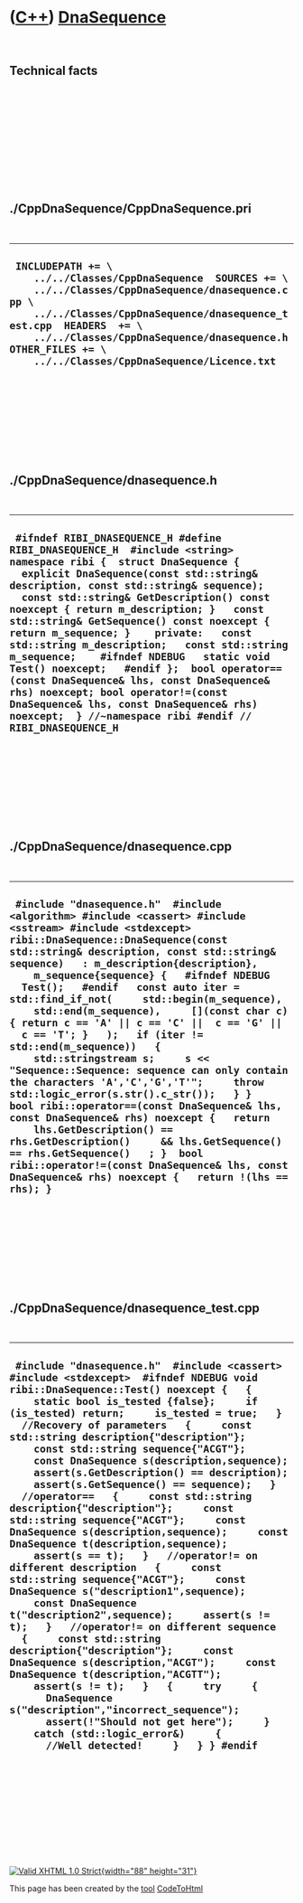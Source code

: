 



 

 

 

 

 

([C++](Cpp.htm)) [DnaSequence](CppDnaSequence.htm)
==================================================

 

Technical facts
---------------

 

 

 

 

 

 

./CppDnaSequence/CppDnaSequence.pri
-----------------------------------

 

  ----------------------------------------------------------------------------------------------------------------------------------------------------------------------------------------------------------------------------------------------------------------------------------------------------------
  ` INCLUDEPATH += \     ../../Classes/CppDnaSequence  SOURCES += \     ../../Classes/CppDnaSequence/dnasequence.cpp \     ../../Classes/CppDnaSequence/dnasequence_test.cpp  HEADERS  += \     ../../Classes/CppDnaSequence/dnasequence.h  OTHER_FILES += \     ../../Classes/CppDnaSequence/Licence.txt`
  ----------------------------------------------------------------------------------------------------------------------------------------------------------------------------------------------------------------------------------------------------------------------------------------------------------

 

 

 

 

 

./CppDnaSequence/dnasequence.h
------------------------------

 

  ----------------------------------------------------------------------------------------------------------------------------------------------------------------------------------------------------------------------------------------------------------------------------------------------------------------------------------------------------------------------------------------------------------------------------------------------------------------------------------------------------------------------------------------------------------------------------------------------------------------------------------------------------------------------------------------------------------------------
  ` #ifndef RIBI_DNASEQUENCE_H #define RIBI_DNASEQUENCE_H  #include <string>  namespace ribi {  struct DnaSequence {   explicit DnaSequence(const std::string& description, const std::string& sequence);    const std::string& GetDescription() const noexcept { return m_description; }   const std::string& GetSequence() const noexcept { return m_sequence; }    private:   const std::string m_description;   const std::string m_sequence;    #ifndef NDEBUG   static void Test() noexcept;   #endif };  bool operator==(const DnaSequence& lhs, const DnaSequence& rhs) noexcept; bool operator!=(const DnaSequence& lhs, const DnaSequence& rhs) noexcept;  } //~namespace ribi #endif // RIBI_DNASEQUENCE_H`
  ----------------------------------------------------------------------------------------------------------------------------------------------------------------------------------------------------------------------------------------------------------------------------------------------------------------------------------------------------------------------------------------------------------------------------------------------------------------------------------------------------------------------------------------------------------------------------------------------------------------------------------------------------------------------------------------------------------------------

 

 

 

 

 

./CppDnaSequence/dnasequence.cpp
--------------------------------

 

  ---------------------------------------------------------------------------------------------------------------------------------------------------------------------------------------------------------------------------------------------------------------------------------------------------------------------------------------------------------------------------------------------------------------------------------------------------------------------------------------------------------------------------------------------------------------------------------------------------------------------------------------------------------------------------------------------------------------------------------------------------------------------------------------------------------------------------------------------------------------------------------------------------------------------------------------------------------------------------------------------------------------------
  ` #include "dnasequence.h"  #include <algorithm> #include <cassert> #include <sstream> #include <stdexcept>  ribi::DnaSequence::DnaSequence(const std::string& description, const std::string& sequence)   : m_description{description},     m_sequence{sequence} {   #ifndef NDEBUG   Test();   #endif   const auto iter = std::find_if_not(     std::begin(m_sequence),     std::end(m_sequence),     [](const char c) { return c == 'A' || c == 'C' ||  c == 'G' ||  c == 'T'; }   );   if (iter != std::end(m_sequence))   {     std::stringstream s;     s << "Sequence::Sequence: sequence can only contain the characters 'A','C','G','T'";     throw std::logic_error(s.str().c_str());   } }   bool ribi::operator==(const DnaSequence& lhs, const DnaSequence& rhs) noexcept {   return     lhs.GetDescription() == rhs.GetDescription()     && lhs.GetSequence() == rhs.GetSequence()   ; }  bool ribi::operator!=(const DnaSequence& lhs, const DnaSequence& rhs) noexcept {   return !(lhs == rhs); }`
  ---------------------------------------------------------------------------------------------------------------------------------------------------------------------------------------------------------------------------------------------------------------------------------------------------------------------------------------------------------------------------------------------------------------------------------------------------------------------------------------------------------------------------------------------------------------------------------------------------------------------------------------------------------------------------------------------------------------------------------------------------------------------------------------------------------------------------------------------------------------------------------------------------------------------------------------------------------------------------------------------------------------------

 

 

 

 

 

./CppDnaSequence/dnasequence\_test.cpp
--------------------------------------

 

  ----------------------------------------------------------------------------------------------------------------------------------------------------------------------------------------------------------------------------------------------------------------------------------------------------------------------------------------------------------------------------------------------------------------------------------------------------------------------------------------------------------------------------------------------------------------------------------------------------------------------------------------------------------------------------------------------------------------------------------------------------------------------------------------------------------------------------------------------------------------------------------------------------------------------------------------------------------------------------------------------------------------------------------------------------------------------------------------------------------------------------------------------------------------------------------------------------------------------------------------------------------------------------------------------------------------------------------------------------------------------
  ` #include "dnasequence.h"  #include <cassert> #include <stdexcept>  #ifndef NDEBUG void ribi::DnaSequence::Test() noexcept {   {     static bool is_tested {false};     if (is_tested) return;     is_tested = true;   }   //Recovery of parameters   {     const std::string description{"description"};     const std::string sequence{"ACGT"};     const DnaSequence s(description,sequence);     assert(s.GetDescription() == description);     assert(s.GetSequence() == sequence);   }   //operator==   {     const std::string description{"description"};     const std::string sequence{"ACGT"};     const DnaSequence s(description,sequence);     const DnaSequence t(description,sequence);     assert(s == t);   }   //operator!= on different description   {     const std::string sequence{"ACGT"};     const DnaSequence s("description1",sequence);     const DnaSequence t("description2",sequence);     assert(s != t);   }   //operator!= on different sequence   {     const std::string description{"description"};     const DnaSequence s(description,"ACGT");     const DnaSequence t(description,"ACGTT");     assert(s != t);   }   {     try     {       DnaSequence s("description","incorrect_sequence");       assert(!"Should not get here");     }     catch (std::logic_error&)     {       //Well detected!     }   } } #endif`
  ----------------------------------------------------------------------------------------------------------------------------------------------------------------------------------------------------------------------------------------------------------------------------------------------------------------------------------------------------------------------------------------------------------------------------------------------------------------------------------------------------------------------------------------------------------------------------------------------------------------------------------------------------------------------------------------------------------------------------------------------------------------------------------------------------------------------------------------------------------------------------------------------------------------------------------------------------------------------------------------------------------------------------------------------------------------------------------------------------------------------------------------------------------------------------------------------------------------------------------------------------------------------------------------------------------------------------------------------------------------------

 

 

 

 

 





 

[![Valid XHTML 1.0 Strict](valid-xhtml10.png){width="88"
height="31"}](http://validator.w3.org/check?uri=referer)

This page has been created by the [tool](Tools.htm)
[CodeToHtml](ToolCodeToHtml.htm)
